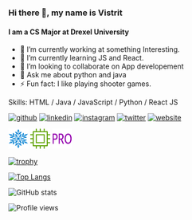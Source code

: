 ### Hi there 👋, my name is Vistrit
#### I am a CS Major at Drexel University


- 🔭 I’m currently working at something Interesting.
- 🌱 I’m currently learning JS and React.
- 👯 I’m looking to collaborate on App developement
- 💬 Ask me about python and java
- ⚡ Fun fact: I like playing shooter games.

Skills: HTML / Java / JavaScript / Python / React JS



[<img src='https://cdn.jsdelivr.net/npm/simple-icons@3.0.1/icons/github.svg' alt='github' height='40'>](https://github.com/VistritPandey)  [<img src='https://cdn.jsdelivr.net/npm/simple-icons@3.0.1/icons/linkedin.svg' alt='linkedin' height='40'>](https://www.linkedin.com/in/VistritPandey/)  [<img src='https://cdn.jsdelivr.net/npm/simple-icons@3.0.1/icons/instagram.svg' alt='instagram' height='40'>](https://www.instagram.com/iamvistrit/)  [<img src='https://cdn.jsdelivr.net/npm/simple-icons@3.0.1/icons/twitter.svg' alt='twitter' height='40'>](https://twitter.com/VistritPandey)  [<img src='https://cdn.jsdelivr.net/npm/simple-icons@3.0.1/icons/icloud.svg' alt='website' height='40'>](vistritpaney.me)  

<a href='https://archiveprogram.github.com/'><img src='https://raw.githubusercontent.com/acervenky/animated-github-badges/master/assets/acbadge.gif' width='40' height='40'></a> <a href='https://docs.github.com/en/developers'><img src='https://raw.githubusercontent.com/acervenky/animated-github-badges/master/assets/devbadge.gif' width='40' height='40'></a> <a href='https://github.com/pricing'><img src='https://raw.githubusercontent.com/acervenky/animated-github-badges/master/assets/pro.gif' width='40' height='40'></a>

[![trophy](https://github-profile-trophy.vercel.app/?username=VistritPandey&theme=dracula)](https://github.com/ryo-ma/github-profile-trophy)

[![Top Langs](https://github-readme-stats.vercel.app/api/top-langs/?username=VistritPandey&layout=compact)](https://github.com/anuraghazra/github-readme-stats)

![GitHub stats](https://github-readme-stats.vercel.app/api?username=VistritPandey&show_icons=true&count_private=false&theme=dark)  

![Profile views](https://gpvc.arturio.dev/VistritPandey)  
